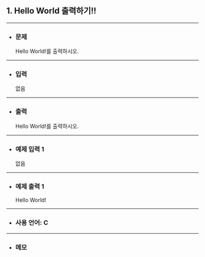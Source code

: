 ## 1. Hello World 출력하기!!

---

- ### 문제

  Hello World!를 출력하시오.
---


- ### 입력

  없음

---

- ### 출력

  Hello World!를 출력하시오.

---
 
- ### 예제 입력 1 

  없음

---

- ### 예제 출력 1 

  Hello World!

---

- ### 사용 언어: C

---

- ### 메모
